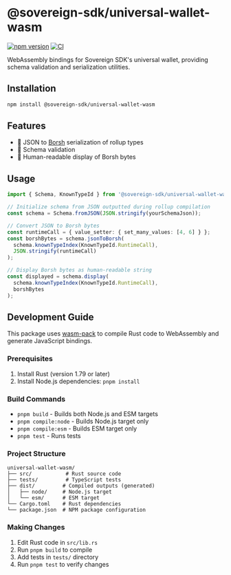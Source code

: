 # @sovereign-sdk/universal-wallet-wasm

[![npm version](https://img.shields.io/npm/v/@sovereign-sdk/universal-wallet-wasm.svg)](https://www.npmjs.com/package/@sovereign-sdk/universal-wallet-wasm)
[![CI](https://github.com/Sovereign-Labs/sovereign-sdk-web3-js/actions/workflows/ci.yaml/badge.svg)](https://github.com/Sovereign-Labs/sovereign-sdk-web3-js/actions/workflows/ci.yaml)

WebAssembly bindings for Sovereign SDK's universal wallet, providing schema validation and serialization utilities.

## Installation

```bash
npm install @sovereign-sdk/universal-wallet-wasm
```

## Features

- 🔄 JSON to [Borsh](https://borsh.io/) serialization of rollup types
- 📝 Schema validation
- 📄 Human-readable display of Borsh bytes

## Usage

```typescript
import { Schema, KnownTypeId } from '@sovereign-sdk/universal-wallet-wasm';

// Initialize schema from JSON outputted during rollup compilation
const schema = Schema.fromJSON(JSON.stringify(yourSchemaJson));

// Convert JSON to Borsh bytes
const runtimeCall = { value_setter: { set_many_values: [4, 6] } };
const borshBytes = schema.jsonToBorsh(
  schema.knownTypeIndex(KnownTypeId.RuntimeCall),
  JSON.stringify(runtimeCall)
);

// Display Borsh bytes as human-readable string
const displayed = schema.display(
  schema.knownTypeIndex(KnownTypeId.RuntimeCall),
  borshBytes
);
```

## Development Guide

This package uses [wasm-pack](https://rustwasm.github.io/wasm-pack/) to compile Rust code to WebAssembly and generate JavaScript bindings.

### Prerequisites

1. Install Rust (version 1.79 or later)
2. Install Node.js dependencies: `pnpm install`

### Build Commands

- `pnpm build` - Builds both Node.js and ESM targets
- `pnpm compile:node` - Builds Node.js target only
- `pnpm compile:esm` - Builds ESM target only
- `pnpm test` - Runs tests

### Project Structure

```
universal-wallet-wasm/
├── src/           # Rust source code
├── tests/         # TypeScript tests
├── dist/         # Compiled outputs (generated)
│   ├── node/     # Node.js target
│   └── esm/      # ESM target
└── Cargo.toml    # Rust dependencies
└── package.json  # NPM package configuration
```

### Making Changes

1. Edit Rust code in `src/lib.rs`
2. Run `pnpm build` to compile
3. Add tests in `tests/` directory
4. Run `pnpm test` to verify changes